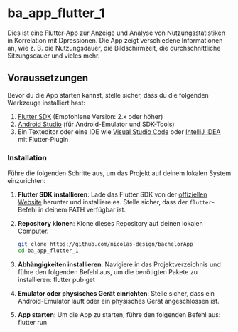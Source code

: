 # ba_app_flutter_1


Dies ist eine Flutter-App zur Anzeige und Analyse von Nutzungsstatistiken in Korrelation mit Dpressionen. Die App zeigt verschiedene Informationen an, wie z. B. die Nutzungsdauer, die Bildschirmzeit, die durchschnittliche Sitzungsdauer und vieles mehr.

## Voraussetzungen

Bevor du die App starten kannst, stelle sicher, dass du die folgenden Werkzeuge installiert hast:

1. [Flutter SDK](https://flutter.dev/docs/get-started/install) (Empfohlene Version: 2.x oder höher)
2. [Android Studio](https://developer.android.com/studio) (für Android-Emulator und SDK-Tools)
3. Ein Texteditor oder eine IDE wie [Visual Studio Code](https://code.visualstudio.com/) oder [IntelliJ IDEA](https://www.jetbrains.com/idea/) mit Flutter-Plugin

### Installation

Führe die folgenden Schritte aus, um das Projekt auf deinem lokalen System einzurichten:

1. **Flutter SDK installieren**: 
   Lade das Flutter SDK von der [offiziellen Website](https://flutter.dev/docs/get-started/install) herunter und installiere es. Stelle sicher, dass der `flutter`-Befehl in deinem PATH verfügbar ist.

2. **Repository klonen**: 
   Klone dieses Repository auf deinen lokalen Computer.
   ```bash
   git clone https://github.com/nicolas-design/bachelorApp
   cd ba_app_flutter_1

3. **Abhängigkeiten installieren**:
Navigiere in das Projektverzeichnis und führe den folgenden Befehl aus, um die benötigten Pakete zu installieren:
flutter pub get

4. **Emulator oder physisches Gerät einrichten**:
Stelle sicher, dass ein Android-Emulator läuft oder ein physisches Gerät angeschlossen ist.

5. **App starten**:
Um die App zu starten, führe den folgenden Befehl aus:
flutter run

